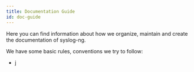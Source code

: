 ```yaml
---
title: Documentation Guide
id: doc-guide
---
```


Here you can find information about how we organize, maintain and create the documentation of syslog-ng.

We have some basic rules, conventions we try to follow:
- j